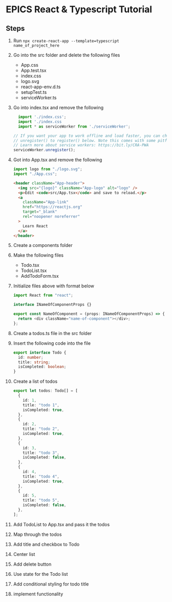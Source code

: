 # EPICS React & Typescript Tutorial

## Steps

1. Run `npx create-react-app --template=typescript name_of_project_here`
2. Go into the src folder and delete the following files
   - App.css
   - App.test.tsx
   - index.css
   - logo.svg
   - react-app-env.d.ts
   - setupTest.ts
   - serviceWorker.ts
3. Go into index.tsx and remove the following
   ```typescript
     import './index.css';
     import './index.css
     import * as serviceWorker from './serviceWorker';
   ```
   ```typescript
   // If you want your app to work offline and load faster, you can change
   // unregister() to register() below. Note this comes with some pitfalls.
   // Learn more about service workers: https://bit.ly/CRA-PWA
   serviceWorker.unregister();
   ```
4. Got into App.tsx and remove the following
   ```typescript
   import logo from "./logo.svg";
   import "./App.css";
   ```
   ```html
   <header className="App-header">
     <img src="{logo}" className="App-logo" alt="logo" />
     <p>Edit <code>src/App.tsx</code> and save to reload.</p>
     <a
       className="App-link"
       href="https://reactjs.org"
       target="_blank"
       rel="noopener noreferrer"
     >
       Learn React
     </a>
   </header>
   ```
5. Create a components folder
6. Make the following files
   - Todo.tsx
   - TodoList.tsx
   - AddTodoForm.tsx
7. Initialize files above with format below

   ```typescript
   import React from "react";

   interface INameOfComponentProps {}

   export const NameOfComponent = (props: INameOfComponentProps) => {
     return <div className="name-of-component"></div>;
   };
   ```

8. Create a todos.ts file in the src folder
9. Insert the following code into the file
   ```typescript
   export interface Todo {
     id: number;
     title: string;
     isCompleted: boolean;
   }
   ```
10. Create a list of todos

    ```typescript
    export let todos: Todo[] = [
      {
        id: 1,
        title: "todo 1",
        isCompleted: true,
      },
      {
        id: 2,
        title: "todo 2",
        isCompleted: true,
      },
      {
        id: 3,
        title: "todo 3",
        isCompleted: false,
      },
      {
        id: 4,
        title: "todo 4",
        isCompleted: true,
      },
      {
        id: 5,
        title: "todo 5",
        isCompleted: false,
      },
    ];
    ```

11. Add TodoList to App.tsx and pass it the todos
12. Map through the todos
13. Add title and checkbox to Todo
14. Center list
15. Add delete button
16. Use state for the Todo list
17. Add conditional styling for todo title
18. implement functionality
